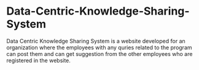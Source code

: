 # Data-Centric-Knowledge-Sharing-System
Data Centric Knowledge Sharing System is a website developed for an organization where the employees with any quries related to the program can post them and can get suggestion from the other employees who are registered in the website. 
